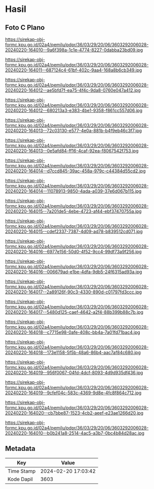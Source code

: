# Hasil

## Foto C Plano

https://sirekap-obj-formc.kpu.go.id/02a4/pemilu/pdpr/36/03/29/20/06/3603292006028-20240220-164010--9a6f398a-1c1e-4774-8227-0dabba23bd09.jpg

https://sirekap-obj-formc.kpu.go.id/02a4/pemilu/pdpr/36/03/29/20/06/3603292006028-20240220-164011--687124c4-61bf-402c-9aa4-168a8b6cb349.jpg

https://sirekap-obj-formc.kpu.go.id/02a4/pemilu/pdpr/36/03/29/20/06/3603292006028-20240220-164012--ae5bfd7f-ea75-4f4c-9da8-0760e047a412.jpg

https://sirekap-obj-formc.kpu.go.id/02a4/pemilu/pdpr/36/03/29/20/06/3603292006028-20240220-164012--680213a3-e383-4be1-9358-f861cc557d06.jpg

https://sirekap-obj-formc.kpu.go.id/02a4/pemilu/pdpr/36/03/29/20/06/3603292006028-20240220-164013--72c03130-e577-4e0a-881b-b4f9eb46c3f7.jpg

https://sirekap-obj-formc.kpu.go.id/02a4/pemilu/pdpr/36/03/29/20/06/3603292006028-20240220-164013--0e5afd84-ff16-4caf-92ea-f8067542f753.jpg

https://sirekap-obj-formc.kpu.go.id/02a4/pemilu/pdpr/36/03/29/20/06/3603292006028-20240220-164014--d7ccd845-39ac-458a-979c-c44384d55cd2.jpg

https://sirekap-obj-formc.kpu.go.id/02a4/pemilu/pdpr/36/03/29/20/06/3603292006028-20240220-164014--11078913-9850-4ada-a039-37e6d067b115.jpg

https://sirekap-obj-formc.kpu.go.id/02a4/pemilu/pdpr/36/03/29/20/06/3603292006028-20240220-164015--7a201de5-4ebe-4723-af44-ebf37470755a.jpg

https://sirekap-obj-formc.kpu.go.id/02a4/pemilu/pdpr/36/03/29/20/06/3603292006028-20240220-164015--cdef2337-7387-4d09-ad78-b839512cd071.jpg

https://sirekap-obj-formc.kpu.go.id/02a4/pemilu/pdpr/36/03/29/20/06/3603292006028-20240220-164016--6977e156-50d0-4f52-9cc4-99df73a9f256.jpg

https://sirekap-obj-formc.kpu.go.id/02a4/pemilu/pdpr/36/03/29/20/06/3603292006028-20240220-164016--006679ad-e1be-4dfa-9db5-24f6315ad93a.jpg

https://sirekap-obj-formc.kpu.go.id/02a4/pemilu/pdpr/36/03/29/20/06/3603292006028-20240220-164017--2a89126f-90c3-4330-890d-c01797fd3ccc.jpg

https://sirekap-obj-formc.kpu.go.id/02a4/pemilu/pdpr/36/03/29/20/06/3603292006028-20240220-164017--5480d125-caef-4642-a2f4-88b399b88c7b.jpg

https://sirekap-obj-formc.kpu.go.id/02a4/pemilu/pdpr/36/03/29/20/06/3603292006028-20240220-164018--c7715e98-0afe-408c-bb4a-7a01fd71bac4.jpg

https://sirekap-obj-formc.kpu.go.id/02a4/pemilu/pdpr/36/03/29/20/06/3603292006028-20240220-164018--173e1158-5f5b-48a6-86b4-aac7af84c680.jpg

https://sirekap-obj-formc.kpu.go.id/02a4/pemilu/pdpr/36/03/29/20/06/3603292006028-20240220-164019--956f0067-04fd-4dcf-8093-4d9d935df436.jpg

https://sirekap-obj-formc.kpu.go.id/02a4/pemilu/pdpr/36/03/29/20/06/3603292006028-20240220-164019--9cfef04c-583c-4369-9d8e-4fc8f864c712.jpg

https://sirekap-obj-formc.kpu.go.id/02a4/pemilu/pdpr/36/03/29/20/06/3603292006028-20240220-164020--cb7bbe87-1523-4cb2-aeef-e23ae1266d20.jpg

https://sirekap-obj-formc.kpu.go.id/02a4/pemilu/pdpr/36/03/29/20/06/3603292006028-20240220-164010--b0b241a8-2514-4ac5-a3b7-0bc4b84d28ac.jpg


## Metadata

| Key        | Value               |
| ---------- | ------------------- |
| Time Stamp | 2024-02-20 17:03:42 |
| Kode Dapil | 3603                |



